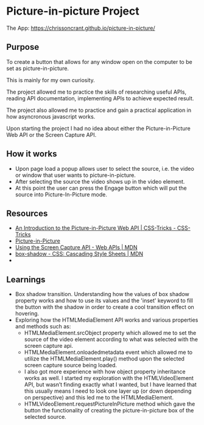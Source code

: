 # Picture-in-picture Project

The App:
https://chrissoncrant.github.io/picture-in-picture/

## Purpose
To create a button that allows for any window open on the computer to be set as picture-in-picture.

This is mainly for my own curiosity. 

The project allowed me to practice the skills of researching useful APIs, reading API documentation, implementing APIs to achieve expected result.

The project also allowed me to practice and gain a practical application in how asyncronous javascript works.

Upon starting the project I had no idea about either the Picture-in-Picture Web API or the Screen Capture API.

## How it works
- Upon page load a popup allows user to select the source, i.e. the video or window that user wants to picture-in-picture.
- After selecting the source the video shows up in the video element.
- At this point the user can press the Engage button which will put the source into Picture-In-Picture mode.


## Resources
- [An Introduction to the Picture-in-Picture Web API | CSS-Tricks - CSS-Tricks](~https://css-tricks.com/an-introduction-to-the-picture-in-picture-web-api/~)
- [Picture-in-Picture](https://w3c.github.io/picture-in-picture/)
- [Using the Screen Capture API - Web APIs | MDN](https://developer.mozilla.org/en-US/docs/Web/API/Screen_Capture_API/Using_Screen_Capture)
- [box-shadow - CSS: Cascading Style Sheets | MDN](https://developer.mozilla.org/en-US/docs/Web/CSS/box-shadow)
- 

## Learnings
- Box shadow transition. Understanding how the values of box shadow property works and how to use its values and the 'inset' keyword to fill the button with the shadow in order to create a cool transition effect on hovering.
- Exploring how the HTMLMediaElement API works and various properties and methods such as:
	- HTMLMediaElement.srcObject property which allowed me to set the source of the video element according to what was selected with the screen capture api.
	- HTMLMediaElement.onloadedmetadata event which allowed me to utilize the HTMLMediaElement.play() method upon the selected screen capture source being loaded. 
	- I also got more experience with how object property inheritance works as well. I started my exploration with the HTMLVideoElement API, but wasn’t finding exactly what I wanted, but I have learned that this usually means I need to look one layer up (or down depending on perspective) and this led me to the HTMLMediaElement.
    - HTMLVideoElement.requestPictureInPicture method which gave the button the functionality of creating the picture-in-picture box of the selected source.